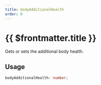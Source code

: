 ```yaml
---
title: bodyAdditionalHealth
order: 0
---
```


# {{ $frontmatter.title }}

Gets or sets the additional body health.

## Usage

```ts
bodyAdditionalHealth: number;
```
